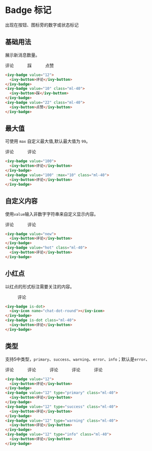 # Badge 标记

出现在按钮、图标旁的数字或状态标记

## 基础用法

展示新消息数量。

<ivy-badge value="12">
    <ivy-button>评论</ivy-button>
</ivy-badge>
<ivy-badge value="10" class="ml-40">
    <ivy-button>踩</ivy-button>
</ivy-badge>
<ivy-badge value="22" class="ml-40">
    <ivy-button>点赞</ivy-button>
</ivy-badge>

```html
<ivy-badge value="12">
  <ivy-button>评论</ivy-button>
</ivy-badge>
<ivy-badge value="10" class="ml-40">
  <ivy-button>踩</ivy-button>
</ivy-badge>
<ivy-badge value="22" class="ml-40">
  <ivy-button>点赞</ivy-button>
</ivy-badge>
```

## 最大值

可使用 `max` 自定义最大值,默认最大值为 `99`。

<ivy-badge value="100">
    <ivy-button>评论</ivy-button>
</ivy-badge>
<ivy-badge value="100" :max="10" class="ml-40">
    <ivy-button>评论</ivy-button>
</ivy-badge>

```html
<ivy-badge value="100">
  <ivy-button>评论</ivy-button>
</ivy-badge>
<ivy-badge value="100" :max="10" class="ml-40">
  <ivy-button>评论</ivy-button>
</ivy-badge>
```

## 自定义内容

使用`value`输入非数字字符串来自定义显示内容。

<ivy-badge value="new">
    <ivy-button>评论</ivy-button>
</ivy-badge>
<ivy-badge value="hot" class="ml-40">
    <ivy-button>评论</ivy-button>
</ivy-badge>

```html
<ivy-badge value="new">
  <ivy-button>评论</ivy-button>
</ivy-badge>
<ivy-badge value="hot" class="ml-40">
  <ivy-button>评论</ivy-button>
</ivy-badge>
```

## 小红点

以红点的形式标注需要关注的内容。

<ivy-badge is-dot>
    <ivy-icon name="chat-dot-round"></ivy-icon>
</ivy-badge>
<ivy-badge is-dot class="ml-40">
    <ivy-button>评论</ivy-button>
</ivy-badge>

```html
<ivy-badge is-dot>
  <ivy-icon name="chat-dot-round"></ivy-icon>
</ivy-badge>
<ivy-badge is-dot class="ml-40">
  <ivy-button>评论</ivy-button>
</ivy-badge>
```

## 类型

支持5中类型，`primary`、`success`、`warning`、`error`、`info`；默认是`error`、

<ivy-badge value="12">
    <ivy-button>评论</ivy-button>
</ivy-badge>
<ivy-badge value="12" type="primary" class="ml-40">
    <ivy-button>评论</ivy-button>
</ivy-badge>
<ivy-badge value="12" type="success" class="ml-40">
    <ivy-button>评论</ivy-button>
</ivy-badge>
<ivy-badge value="12" type="warning" class="ml-40">
    <ivy-button>评论</ivy-button>
</ivy-badge>
<ivy-badge value="12" type="info" class="ml-40">
    <ivy-button>评论</ivy-button>
</ivy-badge>

```html
<ivy-badge value="12">
  <ivy-button>评论</ivy-button>
</ivy-badge>
<ivy-badge value="12" type="primary" class="ml-40">
  <ivy-button>评论</ivy-button>
</ivy-badge>
<ivy-badge value="12" type="success" class="ml-40">
  <ivy-button>评论</ivy-button>
</ivy-badge>
<ivy-badge value="12" type="warning" class="ml-40">
  <ivy-button>评论</ivy-button>
</ivy-badge>
<ivy-badge value="12" type="info" class="ml-40">
  <ivy-button>评论</ivy-button>
</ivy-badge>
```

<style>
.ml-40{
    margin-left: 40px;
}
</style>
